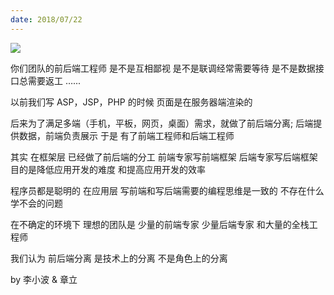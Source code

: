 ```yaml
---
date: 2018/07/22
---
```


<img src='https://img0.baidu.com/it/u=4225480104,2315663338&fm=253&fmt=auto&app=138&f=PNG?w=420&h=257' />

你们团队的前后端工程师
是不是互相鄙视
是不是联调经常需要等待
是不是数据接口总需要返工
…...

以前我们写 ASP，JSP，PHP 的时候
页面是在服务器端渲染的

后来为了满足多端（手机，平板，网页，桌面）需求，就做了前后端分离;
后端提供数据，前端负责展示
于是
有了前端工程师和后端工程师

其实
在框架层
已经做了前后端的分工
前端专家写前端框架
后端专家写后端框架
目的是降低应用开发的难度
和提高应用开发的效率

程序员都是聪明的
在应用层
写前端和写后端需要的编程思维是一致的
不存在什么学不会的问题

在不确定的环境下
理想的团队是
少量的前端专家
少量后端专家
和大量的全栈工程师

我们认为
前后端分离
是技术上的分离
不是角色上的分离

by 李小波 & 章立
